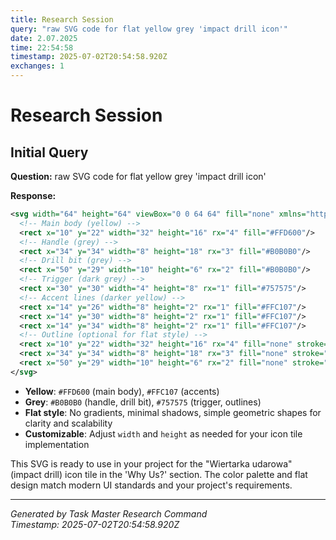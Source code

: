```yaml
---
title: Research Session
query: "raw SVG code for flat yellow grey 'impact drill icon'"
date: 2.07.2025
time: 22:54:58
timestamp: 2025-07-02T20:54:58.920Z
exchanges: 1
---
```


# Research Session

## Initial Query

**Question:** raw SVG code for flat yellow grey 'impact drill icon'

**Response:**

```svg
<svg width="64" height="64" viewBox="0 0 64 64" fill="none" xmlns="http://www.w3.org/2000/svg">
  <!-- Main body (yellow) -->
  <rect x="10" y="22" width="32" height="16" rx="4" fill="#FFD600"/>
  <!-- Handle (grey) -->
  <rect x="34" y="34" width="8" height="18" rx="3" fill="#B0B0B0"/>
  <!-- Drill bit (grey) -->
  <rect x="50" y="29" width="10" height="6" rx="2" fill="#B0B0B0"/>
  <!-- Trigger (dark grey) -->
  <rect x="30" y="30" width="4" height="8" rx="1" fill="#757575"/>
  <!-- Accent lines (darker yellow) -->
  <rect x="14" y="26" width="8" height="2" rx="1" fill="#FFC107"/>
  <rect x="14" y="30" width="8" height="2" rx="1" fill="#FFC107"/>
  <rect x="14" y="34" width="8" height="2" rx="1" fill="#FFC107"/>
  <!-- Outline (optional for flat style) -->
  <rect x="10" y="22" width="32" height="16" rx="4" fill="none" stroke="#757575" stroke-width="2"/>
  <rect x="34" y="34" width="8" height="18" rx="3" fill="none" stroke="#757575" stroke-width="2"/>
  <rect x="50" y="29" width="10" height="6" rx="2" fill="none" stroke="#757575" stroke-width="2"/>
</svg>
```

- **Yellow**: `#FFD600` (main body), `#FFC107` (accents)
- **Grey**: `#B0B0B0` (handle, drill bit), `#757575` (trigger, outlines)
- **Flat style**: No gradients, minimal shadows, simple geometric shapes for clarity and scalability
- **Customizable**: Adjust `width` and `height` as needed for your icon tile implementation

This SVG is ready to use in your project for the "Wiertarka udarowa" (impact drill) icon tile in the 'Why Us?' section. The color palette and flat design match modern UI standards and your project's requirements.


---

*Generated by Task Master Research Command*  
*Timestamp: 2025-07-02T20:54:58.920Z*
